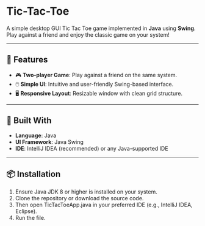 # Tic-Tac-Toe

A simple desktop GUI Tic Tac Toe game implemented in **Java** using **Swing**. Play against a friend and enjoy the classic game on your system!

---

## 🧩 Features

- 🎮 **Two-player Game**: Play against a friend on the same system.
- 🖱️ **Simple UI**: Intuitive and user-friendly Swing-based interface.
- 🖥️ **Responsive Layout**: Resizable window with clean grid structure.

---

## 🚀 Built With

- **Language**: Java
- **UI Framework**: Java Swing
- **IDE**: IntelliJ IDEA (recommended) or any Java-supported IDE

---

## 📦 Installation

1. Ensure Java JDK 8 or higher is installed on your system.
2. Clone the repository or download the source code.
3. Then open TicTacToeApp.java in your preferred IDE (e.g., IntelliJ IDEA, Eclipse).
4. Run the file. 
 

